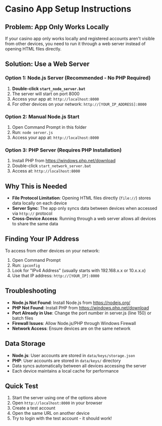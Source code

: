 # Casino App Setup Instructions

## Problem: App Only Works Locally

If your casino app only works locally and registered accounts aren't visible from other devices, you need to run it through a web server instead of opening HTML files directly.

## Solution: Use a Web Server

### Option 1: Node.js Server (Recommended - No PHP Required)
1. **Double-click `start_node_server.bat`**
2. The server will start on port 8000
3. Access your app at: `http://localhost:8000`
4. For other devices on your network: `http://[YOUR_IP_ADDRESS]:8000`

### Option 2: Manual Node.js Start
1. Open Command Prompt in this folder
2. Run: `node server.js`
3. Access your app at: `http://localhost:8000`

### Option 3: PHP Server (Requires PHP Installation)
1. Install PHP from https://windows.php.net/download
2. Double-click `start_network_server.bat`
3. Access at: `http://localhost:8000`

## Why This is Needed

- **File Protocol Limitation**: Opening HTML files directly (`file://`) stores data locally on each device
- **Server Sync**: The app only syncs data between devices when accessed via `http://` protocol
- **Cross-Device Access**: Running through a web server allows all devices to share the same data

## Finding Your IP Address

To access from other devices on your network:
1. Open Command Prompt
2. Run: `ipconfig`
3. Look for "IPv4 Address" (usually starts with 192.168.x.x or 10.x.x.x)
4. Use that IP address: `http://[YOUR_IP]:8000`

## Troubleshooting

- **Node.js Not Found**: Install Node.js from https://nodejs.org/
- **PHP Not Found**: Install PHP from https://windows.php.net/download
- **Port Already in Use**: Change the port number in server.js (line 150) or batch files
- **Firewall Issues**: Allow Node.js/PHP through Windows Firewall
- **Network Access**: Ensure devices are on the same network

## Data Storage

- **Node.js**: User accounts are stored in `data/keys/storage.json`
- **PHP**: User accounts are stored in `data/keys/` directory
- Data syncs automatically between all devices accessing the server
- Each device maintains a local cache for performance

## Quick Test

1. Start the server using one of the options above
2. Open `http://localhost:8000` in your browser
3. Create a test account
4. Open the same URL on another device
5. Try to login with the test account - it should work!
